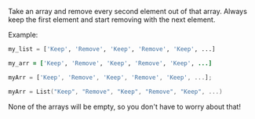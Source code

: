 Take an array and remove every second element out of that array. Always keep the first element and start removing with the next element.

Example:
```python
my_list = ['Keep', 'Remove', 'Keep', 'Remove', 'Keep', ...]
```
```ruby
my_arr = ['Keep', 'Remove', 'Keep', 'Remove', 'Keep', ...]
```
```javascript
myArr = ['Keep', 'Remove', 'Keep', 'Remove', 'Keep', ...];
```
```scala
myArr = List("Keep", "Remove", "Keep", "Remove", "Keep", ...)
```
None of the arrays will be empty, so you don't have to worry about that!